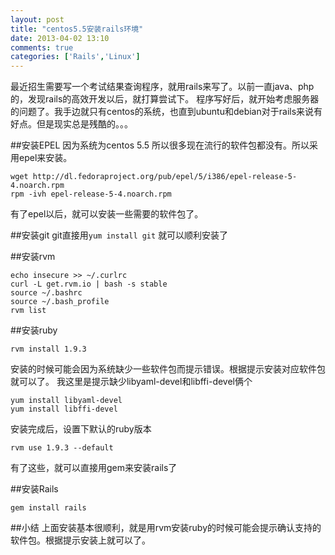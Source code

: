 ```yaml
---
layout: post
title: "centos5.5安装rails环境"
date: 2013-04-02 13:10
comments: true
categories: ['Rails','Linux']
---
```


最近招生需要写一个考试结果查询程序，就用rails来写了。以前一直java、php的，发现rails的高效开发以后，就打算尝试下。
程序写好后，就开始考虑服务器的问题了。我手边就只有centos的系统，也直到ubuntu和debian对于rails来说有好点。但是现实总是残酷的。。。

##安装EPEL
因为系统为centos 5.5 所以很多现在流行的软件包都没有。所以采用epel来安装。

```
wget http://dl.fedoraproject.org/pub/epel/5/i386/epel-release-5-4.noarch.rpm
rpm -ivh epel-release-5-4.noarch.rpm
```

有了epel以后，就可以安装一些需要的软件包了。

##安装git
git直接用`yum install git` 就可以顺利安装了

##安装rvm

```
echo insecure >> ~/.curlrc
curl -L get.rvm.io | bash -s stable
source ~/.bashrc
source ~/.bash_profile
rvm list
```

##安装ruby

```
rvm install 1.9.3
```
安装的时候可能会因为系统缺少一些软件包而提示错误。根据提示安装对应软件包就可以了。
我这里是提示缺少libyaml-devel和libffi-devel俩个

```
yum install libyaml-devel
yum install libffi-devel
```
安装完成后，设置下默认的ruby版本

```
rvm use 1.9.3 --default
```

有了这些，就可以直接用gem来安装rails了

##安装Rails

```
gem install rails
```

##小结
上面安装基本很顺利，就是用rvm安装ruby的时候可能会提示确认支持的软件包。根据提示安装上就可以了。

